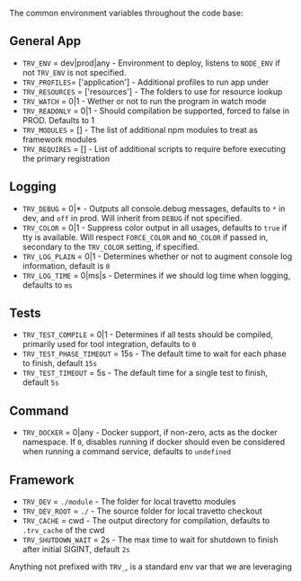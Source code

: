 The common environment variables throughout the code base:

## General App
* `TRV_ENV` = dev|prod|any        - Environment to deploy, listens to `NODE_ENV` if not `TRV_ENV` is not specified.
* `TRV_PROFILES`= ['application'] - Additional profiles to run app under
* `TRV_RESOURCES` = ['resources'] - The folders to use for resource lookup
* `TRV_WATCH` = 0|1               - Wether or not to run the program in watch mode
* `TRV_READONLY` = 0|1            - Should compilation be supported, forced to false in PROD.  Defaults to 1
* `TRV_MODULES` = []              - The list of additional npm modules to treat as framework modules
* `TRV_REQUIRES` = []             - List of additional scripts to require before executing the primary registration

## Logging 
* `TRV_DEBUG` = 0|*               - Outputs all console.debug messages, defaults to `*` in dev, and `off` in prod.  Will inherit from `DEBUG` if not specified.
* `TRV_COLOR` = 0|1               - Suppress color output in all usages, defaults to `true` if tty is available.  Will respect `FORCE_COLOR` and `NO_COLOR` if passed in, secondary to the `TRV_COLOR` setting, if specified.
* `TRV_LOG_PLAIN` = 0|1           - Determines whether or not to augment console log information, default is `0`
* `TRV_LOG_TIME` = 0|ms|s         - Determines if we should log time when logging, defaults to `ms` 

## Tests
* `TRV_TEST_COMPILE` = 0|1        - Determines if all tests should be compiled, primarily used for tool integration, defaults to `0`
* `TRV_TEST_PHASE_TIMEOUT` = 15s  - The default time to wait for each phase to finish, default `15s`
* `TRV_TEST_TIMEOUT` = 5s         - The default time for a single test to finish, default `5s`

## Command
* `TRV_DOCKER` = 0|any            - Docker support, if non-zero, acts as the docker namespace.  If `0`, disables running if docker should even be considered when running a command service, defaults to `undefined`

## Framework
* `TRV_DEV` = `./module`          - The folder for local travetto modules
* `TRV_DEV_ROOT` = `./`           - The source folder for local travetto checkout
* `TRV_CACHE` = cwd               - The output directory for compilation, defaults to `.trv_cache` of the cwd
* `TRV_SHUTDOWN_WAIT` = 2s        - The max time to wait for shutdown to finish after initial SIGINT, default `2s`

Anything not prefixed with `TRV_`, is a standard env var that we are leveraging